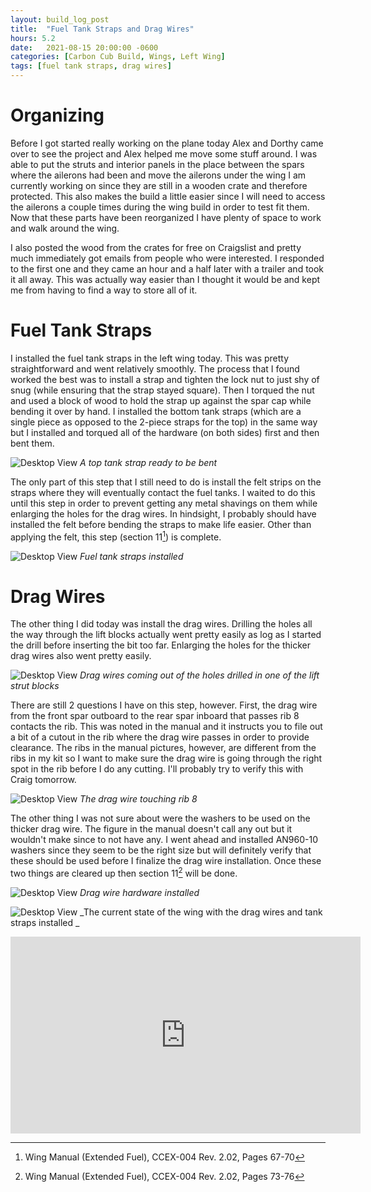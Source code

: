 ```yaml
---
layout: build_log_post
title:  "Fuel Tank Straps and Drag Wires"
hours: 5.2
date:   2021-08-15 20:00:00 -0600
categories: [Carbon Cub Build, Wings, Left Wing]
tags: [fuel tank straps, drag wires]
---
```


# Organizing

Before I got started really working on the plane today Alex and Dorthy came over to see the project and Alex helped me move some stuff around. I was able to put the struts and interior panels in the place between the spars where the ailerons had been and move the ailerons under the wing I am currently working on since they are still in a wooden crate and therefore protected. This also makes the build a little easier since I will need to access the ailerons a couple times during the wing build in order to test fit them. Now that these parts have been reorganized I have plenty of space to work and walk around the wing.

I also posted the wood from the crates for free on Craigslist and pretty much immediately got emails from people who were interested. I responded to the first one and they came an hour and a half later with a trailer and took it all away. This was actually way easier than I thought it would be and kept me from having to find a way to store all of it.

# Fuel Tank Straps

I installed the fuel tank straps in the left wing today. This was pretty straightforward and went relatively smoothly. The process that I found worked the best was to install a strap and tighten the lock nut to just shy of snug (while ensuring that the strap stayed square). Then I torqued the nut and used a block of wood to hold the strap up against the spar cap while bending it over by hand. I installed the bottom tank straps (which are a single piece as opposed to the 2-piece straps for the top) in the same way but I installed and torqued all of the hardware (on both sides) first and then bent them.

![Desktop View](/assets/img/posts/2021/2021-08-15-tank-straps-and-drag-wires/strap_ready_to_bend.png)
_A top tank strap ready to be bent_

The only part of this step that I still need to do is install the felt strips on the straps where they will eventually contact the fuel tanks. I waited to do this until this step in order to prevent getting any metal shavings on them while enlarging the holes for the drag wires. In hindsight, I probably should have installed the felt before bending the straps to make life easier. Other than applying the felt, this step (section 11[^section-10-ref]) is complete.

![Desktop View](/assets/img/posts/2021/2021-08-15-tank-straps-and-drag-wires/straps_installed.png)
_Fuel tank straps installed_

# Drag Wires

The other thing I did today was install the drag wires. Drilling the holes all the way through the lift blocks actually went pretty easily as log as I started the drill before inserting the bit too far. Enlarging the holes for the thicker drag wires also went pretty easily.

![Desktop View](/assets/img/posts/2021/2021-08-15-tank-straps-and-drag-wires/lift_block_wires.png)
_Drag wires coming out of the holes drilled in one of the lift strut blocks_

There are still 2 questions I have on this step, however. First, the drag wire from the front spar outboard to the rear spar inboard that passes rib 8 contacts the rib. This was noted in the manual and it instructs you to file out a bit of a cutout in the rib where the drag wire passes in order to provide clearance. The ribs in the manual pictures, however, are different from the ribs in my kit so I want to make sure the drag wire is going through the right spot in the rib before I do any cutting. I'll probably try to verify this with Craig tomorrow.

![Desktop View](/assets/img/posts/2021/2021-08-15-tank-straps-and-drag-wires/drag_wire_touching_rib.png)
_The drag wire touching rib 8_

The other thing I was not sure about were the washers to be used on the thicker drag wire. The figure in the manual doesn't call any out but it wouldn't make since to not have any. I went ahead and installed AN960-10 washers since they seem to be the right size but will definitely verify that these should be used before I finalize the drag wire installation. Once these two things are cleared up then section 11[^section-11-ref] will be done.

![Desktop View](/assets/img/posts/2021/2021-08-15-tank-straps-and-drag-wires/drag_wire_hardware.png)
_Drag wire hardware installed_

![Desktop View](/assets/img/posts/2021/2021-08-15-tank-straps-and-drag-wires/current_wing.png)
_The current state of the wing with the drag wires and tank straps installed _

<iframe width="560" height="315" src="https://www.youtube.com/embed/e4zG0u9X6O0" title="YouTube video player" frameborder="0" allow="accelerometer; autoplay; clipboard-write; encrypted-media; gyroscope; picture-in-picture" allowfullscreen></iframe>

[^section-10-ref]: Wing Manual (Extended Fuel), CCEX-004 Rev. 2.02, Pages 67-70
[^section-11-ref]: Wing Manual (Extended Fuel), CCEX-004 Rev. 2.02, Pages 73-76